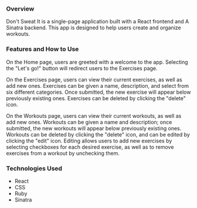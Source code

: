 ### Overview
Don't Sweat It is a single-page application built with a React frontend and A Sinatra backend. This app is designed to help users create and organize workouts.

### Features and How to Use
On the Home page, users are greeted with a welcome to the app. Selecting the "Let's go!" button will redirect users to the Exercises page.

On the Exercises page, users can view their current exercises, as well as add new ones. Exercises can be given a name, description, and select from six different categories. Once submitted, the new exercise will appear below previously existing ones. Exercises can be deleted by clicking the "delete" icon.

On the Workouts page, users can view their current workouts, as well as add new ones. Workouts can be given a name and description; once submitted, the new workouts will appear below previously existing ones. Workouts can be deleted by clicking the "delete" icon, and can be edited by clicking the "edit" icon. Editing allows users to add new exercises by selecting checkboxes for each desired exercise, as well as to remove exercises from a workout by unchecking them.

### Technologies Used
- React
- CSS
- Ruby
- Sinatra